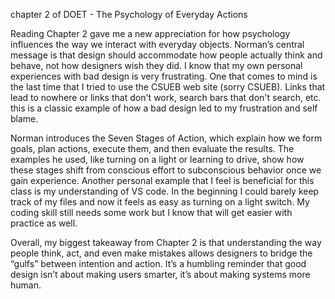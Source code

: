 chapter 2 of DOET - The Psychology of Everyday Actions

Reading Chapter 2 gave me a new appreciation for how psychology influences the way we interact with everyday objects. Norman’s central message is that design should accommodate how people actually think and behave, not how designers wish they did. I know that my own personal experiences with bad design is very frustrating. One that comes to mind is the last time that I tried to use the CSUEB web site (sorry CSUEB). Links that lead to nowhere or links that don't work, search bars that don't search, etc. this is a classic example of how a bad design led to my frustration and self blame. 

Norman introduces the Seven Stages of Action, which explain how we form goals, plan actions, execute them, and then evaluate the results. The examples he used, like turning on a light or learning to drive, show how these stages shift from conscious effort to subconscious behavior once we gain experience. Another personal example that I feel is beneficial for this class is my understanding of VS code. In the beginning I could barely keep track of my files and now it feels as easy as turning on a light switch. My coding skill still needs some work but I know that will get easier with practice as well. 

Overall, my biggest takeaway from Chapter 2 is that understanding the way people think, act, and even make mistakes allows designers to bridge the “gulfs” between intention and action. It’s a humbling reminder that good design isn’t about making users smarter, it’s about making systems more human. 

